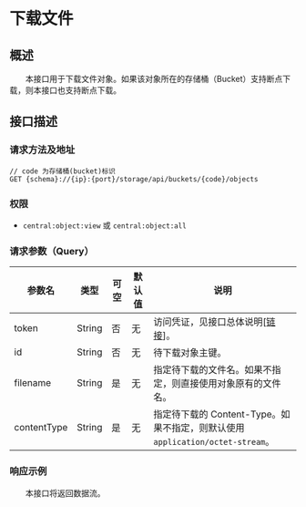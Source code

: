 # 下载文件
## 概述
&emsp;&emsp;本接口用于下载文件对象。如果该对象所在的存储桶（Bucket）支持断点下载，则本接口也支持断点下载。

## 接口描述
### 请求方法及地址

```
// code 为存储桶(bucket)标识
GET {schema}://{ip}:{port}/storage/api/buckets/{code}/objects
```

### 权限

- `central:object:view` 或 `central:object:all`

### 请求参数（Query）

| 参数名      | 类型   | 可空 | 默认值 | 说明                                                                        |
|-------------|--------|------|--------|-----------------------------------------------------------------------------|
| token       | String | 否   | 无     | 访问凭证，见接口总体说明[[链接](/studio/storage/api/)]。                      |
| id          | String | 否   | 无     | 待下载对象主键。                                                             |
| filename    | String | 是   | 无     | 指定待下载的文件名。如果不指定，则直接使用对象原有的文件名。                   |
| contentType | String | 是   | 无     | 指定待下载的 Content-Type。如果不指定，则默认使用 `application/octet-stream`。 |

### 响应示例
&emsp;&emsp;本接口将返回数据流。